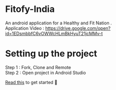 # Fitofy-India
An android application for a Healthy and Fit Nation . </br>
Application Video : https://drive.google.com/open?id=1EDsmbbfC6vOWWcHLmBkHyuT21jcMMv-t

# Setting up the project
Step 1 : Fork, Clone and Remote </br>
Step 2 : Open project in Android Studio

[Read this](https://medium.com/@singhsaumyas150/contribute-to-open-source-using-git-dd918f81e1ba) to get started 🎉 

